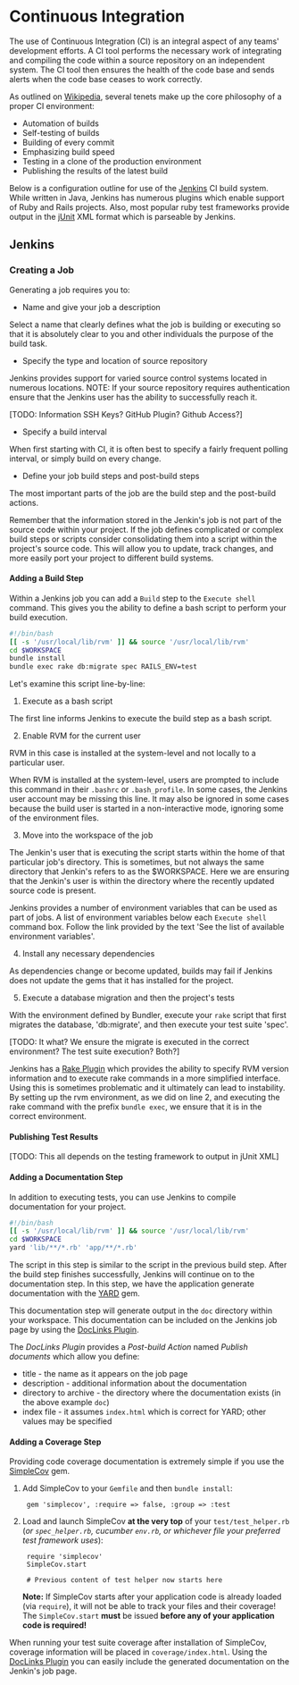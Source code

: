 # Continuous Integration

The use of Continuous Integration (CI) is an integral aspect of any teams' development efforts.  A CI tool performs the necessary work of integrating and compiling the code within a source repository on an independent system.  The CI tool then ensures the health of the code base and sends alerts when the code base ceases to work correctly.

As outlined on [Wikipedia](http://en.wikipedia.org/wiki/Continuous_integration), several tenets make up the core philosophy of a proper CI environment:

* Automation of builds
* Self-testing of builds
* Building of every commit
* Emphasizing build speed
* Testing in a clone of the production environment
* Publishing the results of the latest build

Below is a configuration outline for use of the [Jenkins](http://jenkins-ci.org/) CI build system. While written in Java, Jenkins has numerous plugins which enable support of Ruby and Rails projects. Also, most popular ruby test frameworks provide output in the [jUnit](http://www.junit.org/) XML format which is parseable by Jenkins.

## Jenkins

### Creating a Job

Generating a job requires you to:

* Name and give your job a description

Select a name that clearly defines what the job is building or executing so that it is absolutely clear to you and other individuals the purpose of the build task.

* Specify the type and location of source repository

Jenkins provides support for varied source control systems located in numerous locations. NOTE: If your source repository requires authentication ensure that the Jenkins user has the ability to successfully reach it.

[TODO: Information SSH Keys? GitHub Plugin? Github Access?]

* Specify a build interval

When first starting with CI, it is often best to specify a fairly frequent polling interval, or simply build on every change.

* Define your job build steps and post-build steps


The most important parts of the job are the build step and the post-build actions.

Remember that the information stored in the Jenkin's job is not part of the source code within your project. If the job defines complicated or complex build steps or scripts consider consolidating them into a script within the project's source code. This will allow you to update, track changes, and more easily port your project to different build systems.

#### Adding a Build Step

Within a Jenkins job you can add a `Build` step to the `Execute shell` command. This gives you the ability to define a bash script to perform your build execution.

```bash
#!/bin/bash
[[ -s '/usr/local/lib/rvm' ]] && source '/usr/local/lib/rvm'
cd $WORKSPACE
bundle install
bundle exec rake db:migrate spec RAILS_ENV=test
```
Let's examine this script line-by-line:

1. Execute as a bash script

The first line informs Jenkins to execute the build step as a bash script.

2. Enable RVM for the current user

RVM in this case is installed at the system-level and not locally to a particular user.

When RVM is installed at the system-level, users are prompted to include this command in their `.bashrc` or `.bash_profile`. In some cases, the Jenkins user account may be missing this line. It may also be ignored in some cases because the build user is started in a non-interactive mode, ignoring some of the environment files.

3. Move into the workspace of the job

The Jenkin's user that is executing the script starts within the home of that particular job's directory. This is sometimes, but not always the same directory that Jenkin's refers to as the $WORKSPACE. Here we are ensuring that the Jenkin's user is within the directory where the recently updated source code is present.

Jenkins provides a number of environment variables that can be used as part of jobs. A list of environment variables below each `Execute shell` command box. Follow the link provided by the text 'See the list of available environment variables'.

4. Install any necessary dependencies

As dependencies change or become updated, builds may fail if Jenkins does not update the gems that it has installed for the project.

5. Execute a database migration and then the project's tests

With the environment defined by Bundler, execute your `rake` script that first migrates the database, 'db:migrate', and then execute your test suite 'spec'.

[TODO: It what?  We ensure the migrate is executed in the correct environment? The test suite execution? Both?]

Jenkins has a [Rake Plugin](http://wiki.hudson-ci.org/display/HUDSON/Rake+Plugin) which provides the ability to specify RVM version information and to execute rake commands in a more simplified interface. Using this is sometimes problematic and it ultimately can lead to instability. By setting up the rvm environment, as we did on line 2, and executing the rake command with the prefix `bundle exec`, we ensure that it is in the correct environment.

#### Publishing Test Results

[TODO: This all depends on the testing framework to output in jUnit XML]

#### Adding a Documentation Step

In addition to executing tests, you can use Jenkins to compile documentation for your project.

```bash
#!/bin/bash
[[ -s '/usr/local/lib/rvm' ]] && source '/usr/local/lib/rvm'
cd $WORKSPACE
yard 'lib/**/*.rb' 'app/**/*.rb'
```

The script in this step is similar to the script in the previous build step. After the build step finishes successfully, Jenkins will continue on to the documentation step. In this step, we have the application generate documentation with the [YARD](http://yardoc.org/) gem.

This documentation step will generate output in the `doc` directory within your workspace. This documentation can be included on the Jenkins job page by using the [DocLinks Plugin](http://wiki.hudson-ci.org/display/HUDSON/DocLinks+Plugin).

The _DocLinks Plugin_ provides a *Post-build Action* named *Publish documents* which allow you define:

* title - the name as it appears on the job page
* description - additional information about the documentation
* directory to archive - the directory where the documentation exists (in the above example `doc`)
* index file - it assumes `index.html` which is correct for YARD; other values may be specified

#### Adding a Coverage Step

Providing code coverage documentation is extremely simple if you use the [SimpleCov](https://github.com/colszowka/simplecov) gem.

1. Add SimpleCov to your `Gemfile` and then `bundle install`:
      
        gem 'simplecov', :require => false, :group => :test

2. Load and launch SimpleCov **at the very top** of your `test/test_helper.rb` (*or `spec_helper.rb`, cucumber `env.rb`, or whichever file your preferred test framework uses*):

        require 'simplecov'
        SimpleCov.start

        # Previous content of test helper now starts here
        
      **Note:** If SimpleCov starts after your application code is already loaded (via `require`), it will not be able to track your files and their coverage!       
      The `SimpleCov.start` **must** be issued **before any of your application code is required!**

When running your test suite coverage after installation of SimpleCov, coverage information will be placed in `coverage/index.html`. Using the [DocLinks Plugin](http://wiki.hudson-ci.org/display/HUDSON/DocLinks+Plugin) you can easily include the generated documentation on the Jenkin's job page.